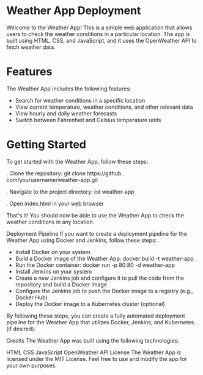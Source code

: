 # Weather App Deployment 
Welcome to the Weather App! This is a simple web application that allows users to check the weather conditions in a particular location. The app is built using HTML, CSS, and JavaScript, and it uses the OpenWeather API to fetch weather data.

# Features
The Weather App includes the following features:

- Search for weather conditions in a specific location
- View current temperature, weather conditions, and other relevant data
- View hourly and daily weather forecasts
- Switch between Fahrenheit and Celsius temperature units

# Getting Started
To get started with the Weather App, follow these steps:

. Clone the repository: git clone https://github.. com/yourusername/weather-app.git

. Navigate to the project directory: cd weather-app

. Open index.html in your web browser

That's it! You should now be able to use the Weather App to check the weather conditions in any location.

Deployment Pipeline
If you want to create a deployment pipeline for the Weather App using Docker and Jenkins, follow these steps:

- Install Docker on your system
- Build a Docker image of the Weather App: docker  build -t weather-app .
- Run the Docker container: docker run -p 80:80 -d weather-app
- Install Jenkins on your system
- Create a new Jenkins job and configure it to pull the code from the repository and build a Docker image
- Configure the Jenkins job to push the Docker image to a registry (e.g., Docker Hub)
- Deploy the Docker image to a Kubernetes cluster (optional)

By following these steps, you can create a fully automated deployment pipeline for the Weather App that utilizes Docker, Jenkins, and Kubernetes (if desired).

Credits
The Weather App was built using the following technologies:

HTML
CSS
JavaScript
OpenWeather API
License
The Weather App is licensed under the MIT License. Feel free to use and modify the app for your own purposes.

